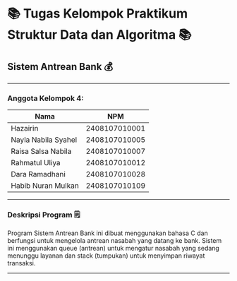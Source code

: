 # :books: Tugas Kelompok Praktikum Struktur Data dan Algoritma :books:
## Sistem Antrean Bank :moneybag: 
---

### Anggota Kelompok 4:
| Nama                   | NPM           |
|------------------------|---------------|
| Hazairin               | 2408107010001 |
| Nayla Nabila Syahel    | 2408107010005 |
| Raisa Salsa Nabila     | 2408107010007 |
| Rahmatul Uliya         | 2408107010012 |
| Dara Ramadhani         | 2408107010028 |
| Habib Nuran Mulkan     | 2408107010109 |

---

### Deskripsi Program :spiral_notepad:
Program Sistem Antrean Bank ini dibuat menggunakan bahasa C dan berfungsi untuk mengelola antrean nasabah yang datang ke bank. Sistem ini menggunakan queue (antrean) untuk mengatur nasabah yang sedang menunggu layanan dan stack (tumpukan) untuk menyimpan riwayat transaksi.

-------------------------------
